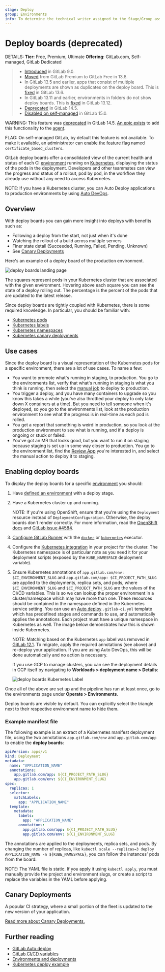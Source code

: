 ```yaml
---
stage: Deploy
group: Environments
info: To determine the technical writer assigned to the Stage/Group associated with this page, see https://handbook.gitlab.com/handbook/product/ux/technical-writing/#assignments
---
```


# Deploy boards (deprecated)

DETAILS:
**Tier:** Free, Premium, Ultimate
**Offering:** GitLab.com, Self-managed, GitLab Dedicated

> - [Introduced](https://gitlab.com/gitlab-org/gitlab/-/issues/1589) in GitLab 9.0.
> - [Moved](https://gitlab.com/gitlab-org/gitlab/-/issues/212320) from GitLab Premium to GitLab Free in 13.8.
> - In GitLab 13.5 and earlier, apps that consist of multiple deployments are shown as
>   duplicates on the deploy board. This is [fixed](https://gitlab.com/gitlab-org/gitlab/-/issues/8463)
>   in GitLab 13.6.
> - In GitLab 13.11 and earlier, environments in folders do not show deploy boards.
>   This is [fixed](https://gitlab.com/gitlab-org/gitlab/-/merge_requests/60525) in
>   GitLab 13.12.
> - [Deprecated](https://gitlab.com/groups/gitlab-org/configure/-/epics/8) in GitLab 14.5.
> - [Disabled on self-managed](https://gitlab.com/gitlab-org/gitlab/-/issues/353410) in GitLab 15.0.

WARNING:
This feature was [deprecated](https://gitlab.com/groups/gitlab-org/configure/-/epics/8) in GitLab 14.5.
[An epic exists](https://gitlab.com/groups/gitlab-org/-/epics/2493)
to add this functionality to the [agent](../clusters/agent/index.md).

FLAG:
On self-managed GitLab, by default this feature is not available. To make it available, an administrator can [enable the feature flag](../../administration/feature_flags.md) named `certificate_based_clusters`.

GitLab deploy boards offer a consolidated view of the current health and
status of each CI [environment](../../ci/environments/index.md) running on [Kubernetes](https://kubernetes.io), displaying the status
of the pods in the deployment. Developers and other teammates can view the
progress and status of a rollout, pod by pod, in the workflow they already use
without any need to access Kubernetes.

NOTE:
If you have a Kubernetes cluster, you can Auto Deploy applications to production
environments by using [Auto DevOps](../../topics/autodevops/index.md).

## Overview

With deploy boards you can gain more insight into deploys with benefits such as:

- Following a deploy from the start, not just when it's done
- Watching the rollout of a build across multiple servers
- Finer state detail (Succeeded, Running, Failed, Pending, Unknown)
- See [Canary Deployments](canary_deployments.md)

Here's an example of a deploy board of the production environment.

![deploy boards landing page](img/deploy_boards_landing_page.png)

The squares represent pods in your Kubernetes cluster that are associated with
the given environment. Hovering above each square you can see the state of a
deploy rolling out. The percentage is the percent of the pods that are updated
to the latest release.

Since deploy boards are tightly coupled with Kubernetes, there is some required
knowledge. In particular, you should be familiar with:

- [Kubernetes pods](https://kubernetes.io/docs/concepts/workloads/pods/)
- [Kubernetes labels](https://kubernetes.io/docs/concepts/overview/working-with-objects/labels/)
- [Kubernetes namespaces](https://kubernetes.io/docs/concepts/overview/working-with-objects/namespaces/)
- [Kubernetes canary deployments](https://kubernetes.io/docs/concepts/cluster-administration/manage-deployment/#canary-deployments)

## Use cases

Since the deploy board is a visual representation of the Kubernetes pods for a
specific environment, there are a lot of use cases. To name a few:

- You want to promote what's running in staging, to production. You go to the
  environments list, verify that what's running in staging is what you think is
  running, then select the [manual job](../../ci/jobs/job_control.md#create-a-job-that-must-be-run-manually) to deploy to production.
- You trigger a deploy, and you have many containers to upgrade so you know
  this takes a while (you've also throttled your deploy to only take down X
  containers at a time). But you need to tell someone when it's deployed, so you
  go to the environments list, look at the production environment to see what
  the progress is in real-time as each pod is rolled.
- You get a report that something is weird in production, so you look at the
  production environment to see what is running, and if a deploy is ongoing or
  stuck or failed.
- You've got an MR that looks good, but you want to run it on staging because
  staging is set up in some way closer to production. You go to the environment
  list, find the [Review App](../../ci/review_apps/index.md) you're interested in, and select the
  manual action to deploy it to staging.

## Enabling deploy boards

To display the deploy boards for a specific [environment](../../ci/environments/index.md) you should:

1. Have [defined an environment](../../ci/environments/index.md) with a deploy stage.

1. Have a Kubernetes cluster up and running.

   NOTE:
   If you're using OpenShift, ensure that you're using the `Deployment` resource
   instead of `DeploymentConfiguration`. Otherwise, the deploy boards don't render
   correctly. For more information, read the
   [OpenShift docs](https://docs.openshift.com/container-platform/3.7/dev_guide/deployments/kubernetes_deployments.html#kubernetes-deployments-vs-deployment-configurations)
   and [GitLab issue #4584](https://gitlab.com/gitlab-org/gitlab/-/issues/4584).

1. [Configure GitLab Runner](../../ci/runners/index.md) with the [`docker`](https://docs.gitlab.com/runner/executors/docker.html) or
   [`kubernetes`](https://docs.gitlab.com/runner/executors/kubernetes.html) executor.
1. Configure the [Kubernetes integration](../infrastructure/clusters/index.md) in your project for the
   cluster. The Kubernetes namespace is of particular note as you need it
   for your deployment scripts (exposed by the `KUBE_NAMESPACE` deployment variable).
1. Ensure Kubernetes annotations of `app.gitlab.com/env: $CI_ENVIRONMENT_SLUG`
   and `app.gitlab.com/app: $CI_PROJECT_PATH_SLUG` are applied to the
   deployments, replica sets, and pods, where `$CI_ENVIRONMENT_SLUG` and
   `$CI_PROJECT_PATH_SLUG` are the values of the CI/CD variables. This is so we can
   lookup the proper environment in a cluster/namespace which may have more
   than one. These resources should be contained in the namespace defined in
   the Kubernetes service setting. You can use an [Auto deploy](../../topics/autodevops/stages.md#auto-deploy) `.gitlab-ci.yml`
   template which has predefined stages and commands to use, and automatically
   applies the annotations. Each project must have a unique namespace in
   Kubernetes as well. The image below demonstrates how this is shown inside
   Kubernetes.

   NOTE:
   Matching based on the Kubernetes `app` label was removed in
   [GitLab 12.1](https://gitlab.com/gitlab-org/gitlab/-/merge_requests/14020).
   To migrate, apply the required annotations (see above) and
   re-deploy your application. If you are using Auto DevOps, this will
   be done automatically and no action is necessary.

   If you use GCP to manage clusters, you can see the deployment details in GCP itself by navigating to **Workloads > deployment name > Details**:

   ![deploy boards Kubernetes Label](img/deploy_boards_kubernetes_label.png)

Once all of the above are set up and the pipeline has run at least once,
go to the environments page under **Operate > Environments**.

Deploy boards are visible by default. You can explicitly select
the triangle next to their respective environment name to hide them.

### Example manifest file

The following example is an extract of a Kubernetes manifest deployment file, using the two annotations `app.gitlab.com/env` and `app.gitlab.com/app` to enable the **deploy boards**:

```yaml
apiVersion: apps/v1
kind: Deployment
metadata:
  name: "APPLICATION_NAME"
  annotations:
    app.gitlab.com/app: ${CI_PROJECT_PATH_SLUG}
    app.gitlab.com/env: ${CI_ENVIRONMENT_SLUG}
spec:
  replicas: 1
  selector:
    matchLabels:
      app: "APPLICATION_NAME"
  template:
    metadata:
      labels:
        app: "APPLICATION_NAME"
      annotations:
        app.gitlab.com/app: ${CI_PROJECT_PATH_SLUG}
        app.gitlab.com/env: ${CI_ENVIRONMENT_SLUG}
```

The annotations are applied to the deployments, replica sets, and pods. By changing the number of replicas, like `kubectl scale --replicas=3 deploy APPLICATION_NAME -n ${KUBE_NAMESPACE}`, you can follow the instances' pods from the board.

NOTE:
The YAML file is static. If you apply it using `kubectl apply`, you must
manually provide the project and environment slugs, or create a script to
replace the variables in the YAML before applying.

## Canary Deployments

A popular CI strategy, where a small portion of the fleet is updated to the new
version of your application.

[Read more about Canary Deployments.](canary_deployments.md)

## Further reading

- [GitLab Auto deploy](../../topics/autodevops/stages.md#auto-deploy)
- [GitLab CI/CD variables](../../ci/variables/index.md)
- [Environments and deployments](../../ci/environments/index.md)
- [Kubernetes deploy example](https://gitlab.com/gitlab-examples/kubernetes-deploy)
